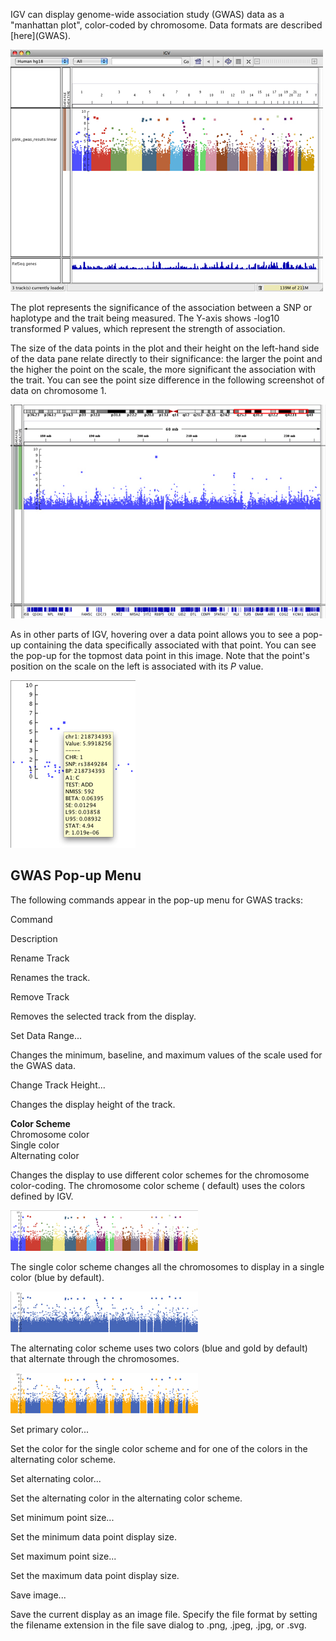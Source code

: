 IGV can display genome-wide association study (GWAS)  data as a "manhattan plot", color-coded by chromosome. Data
formats are described [here](<?php echo base_path(); ?>GWAS).

![](../img/igv_gwas.jpg)

The plot represents the significance of the association between a SNP or haplotype and the trait being measured. The
Y-axis shows -log10 transformed P values, which represent the strength of association.

The size of the data points in the plot and their height on the left-hand side of the data pane relate directly to their
significance: the larger the point and the higher the point on the scale, the more significant the association with the
trait. You can see the point size difference in the following screenshot of data on chromosome 1.

![](../img/igv_gwas_detail.jpg)

As in other parts of IGV, hovering over a data point allows you to see a pop-up containing the data specifically
associated with that point. You can see the pop-up for the topmost data point in this image. Note that the point's
position on the scale on the left is associated with its _P_ value.

![](../img/igv_gwas_popup.jpg)

GWAS Pop-up Menu
----------------

The following commands appear in the pop-up menu for GWAS tracks:

Command

Description

Rename Track

Renames the track.

Remove Track

Removes the selected track from the display.

Set Data Range...

Changes the minimum, baseline, and maximum values of the scale used for the GWAS data.

Change Track Height...

Changes the display height of the track.

**Color Scheme**  
Chromosome color  
Single color  
Alternating color

Changes the display to use different color schemes for the chromosome color-coding. The chromosome color scheme (
default) uses the colors defined by IGV.

![](../img/igv_gwas_chromcol.jpg)

The single color scheme changes all the chromosomes to display in a single color (blue by default).

![](../img/igv_gwas_singcol.jpg)

The alternating color scheme uses two colors (blue and gold by default) that alternate through the chromosomes.

![](../img/igv_gwas_altcol.jpg)

Set primary color...

Set the color for the single color scheme and for one of the colors in the alternating color scheme.

Set alternating color...

Set the alternating color in the alternating color scheme.

Set minimum point size...

Set the minimum data point display size.

Set maximum point size...

Set the maximum data point display size.

Save image...

Save the current display as an image file. Specify the file format by setting the filename extension in the file save
dialog to .png, .jpeg, .jpg, or .svg.